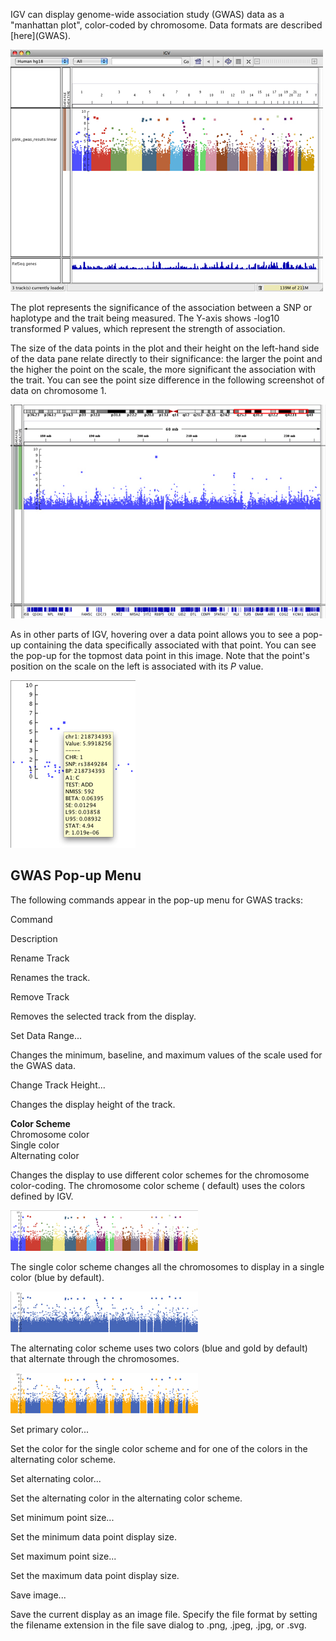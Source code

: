 IGV can display genome-wide association study (GWAS)  data as a "manhattan plot", color-coded by chromosome. Data
formats are described [here](<?php echo base_path(); ?>GWAS).

![](../img/igv_gwas.jpg)

The plot represents the significance of the association between a SNP or haplotype and the trait being measured. The
Y-axis shows -log10 transformed P values, which represent the strength of association.

The size of the data points in the plot and their height on the left-hand side of the data pane relate directly to their
significance: the larger the point and the higher the point on the scale, the more significant the association with the
trait. You can see the point size difference in the following screenshot of data on chromosome 1.

![](../img/igv_gwas_detail.jpg)

As in other parts of IGV, hovering over a data point allows you to see a pop-up containing the data specifically
associated with that point. You can see the pop-up for the topmost data point in this image. Note that the point's
position on the scale on the left is associated with its _P_ value.

![](../img/igv_gwas_popup.jpg)

GWAS Pop-up Menu
----------------

The following commands appear in the pop-up menu for GWAS tracks:

Command

Description

Rename Track

Renames the track.

Remove Track

Removes the selected track from the display.

Set Data Range...

Changes the minimum, baseline, and maximum values of the scale used for the GWAS data.

Change Track Height...

Changes the display height of the track.

**Color Scheme**  
Chromosome color  
Single color  
Alternating color

Changes the display to use different color schemes for the chromosome color-coding. The chromosome color scheme (
default) uses the colors defined by IGV.

![](../img/igv_gwas_chromcol.jpg)

The single color scheme changes all the chromosomes to display in a single color (blue by default).

![](../img/igv_gwas_singcol.jpg)

The alternating color scheme uses two colors (blue and gold by default) that alternate through the chromosomes.

![](../img/igv_gwas_altcol.jpg)

Set primary color...

Set the color for the single color scheme and for one of the colors in the alternating color scheme.

Set alternating color...

Set the alternating color in the alternating color scheme.

Set minimum point size...

Set the minimum data point display size.

Set maximum point size...

Set the maximum data point display size.

Save image...

Save the current display as an image file. Specify the file format by setting the filename extension in the file save
dialog to .png, .jpeg, .jpg, or .svg.